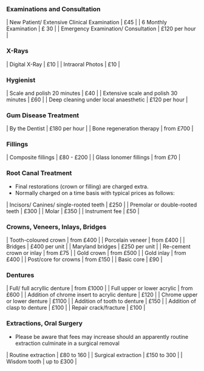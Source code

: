 ### Examinations and Consultation

| New Patient/ Extensive Clinical Examination | £45 |
| 6 Monthly Examination | £ 30 |
| Emergency Examination/ Consultation | £120 per hour |

### X-Rays

| Digital X-Ray | £10 |
| Intraoral Photos | £10 |

### Hygienist

| Scale and polish 20 minutes | £40 |
| Extensive scale and polish 30 minutes | £60 |
| Deep cleaning under local anaesthetic | £120 per hour |

### Gum Disease Treatment

| By the Dentist | £180 per hour |
| Bone regeneration therapy | from £700 |

### Fillings

| Composite fillings | £80 - £200 |
| Glass Ionomer fillings | from £70 |

### Root Canal Treatment

+ Final restorations (crown or filling) are charged extra.
+ Normally charged on a time basis with typical prices as follows:

| Incisors/ Canines/ single-rooted teeth | £250 |
| Premolar or double-rooted teeth | £300 |
| Molar | £350 |
| Instrument fee | £50 |

### Crowns, Veneers, Inlays, Bridges

| Tooth-coloured crown | from £400 |
| Porcelain veneer | from £400 |
| Bridges | £400 per unit |
| Maryland bridges | £250 per unit |
| Re-cement crown or inlay | from £75 |
| Gold crown | from £500 |
| Gold inlay | from £400 |
| Post/core for crowns | from £150 |
| Basic core | £90 |

### Dentures

| Full/ full acryllic denture | from £1000 |
| Full upper or lower acrylic | from £600 |
| Addition of chrome insert to acrylic denture |  £120 |
| Chrome upper or lower denture | £1100 |
| Addition of tooth to denture | £150 |
| Addition of clasp to denture | £100 |
| Repair crack/fracture | £100 |

### Extractions, Oral Surgery

+ Please be aware that fees may increase should an apparently routine extraction culminate in a surgical removal

| Routine extraction | £80 to 160 |
| Surgical extraction | £150 to 300 |
| Wisdom tooth | up to £300 |
